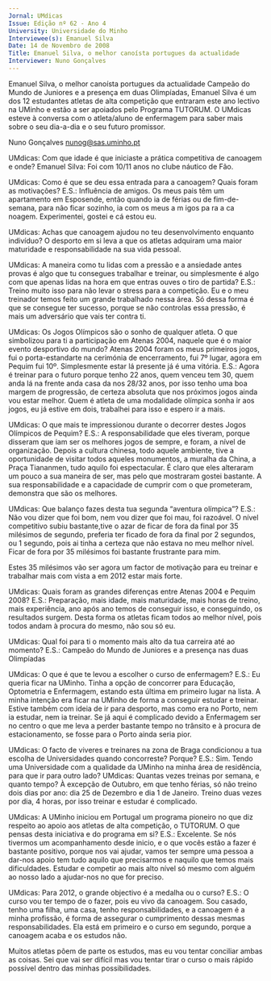 ```yaml
---
Jornal: UMdicas
Issue: Edição nº 62 - Ano 4
University: Universidade do Minho
Interviewee(s): Emanuel Silva
Date: 14 de Novembro de 2008
Title: Emanuel Silva, o melhor canoísta portugues da actualidade
Interviewer: Nuno Gonçalves
---
```


Emanuel Silva, o melhor canoísta portugues da actualidade
Campeão do Mundo de Juniores e a presença em duas
Olimpíadas, Emanuel Silva é um dos 12 estudantes atletas de alta
competição que entraram este ano lectivo na UMinho e estão a
ser apoiados pelo Programa TUTORUM. O UMdicas esteve à conversa com o
atleta/aluno de enfermagem para saber mais sobre o seu dia-a-dia e o seu
futuro promissor.

Nuno Gonçalves
nunog@sas.uminho.pt

UMdicas: Com que idade é que
iniciaste a prática competitiva de
canoagem e onde?
Emanuel Silva: Foi com 10/11
anos no clube náutico de Fão.

UMdicas: Como é que se deu essa
entrada para a canoagem? Quais
foram as motivações?
E.S.: Influência de amigos. Os
meus pais têm um apartamento
em Esposende, então quando ia de
férias ou de fim-de-semana, para
não ficar sozinho, ia com os meus
a m igos pa ra a ca noagem.
Experimentei, gostei e cá estou eu.

UMdicas: Achas que canoagem
ajudou no teu desenvolvimento
enquanto indivíduo?
O desporto em si leva a que os
atletas adquiram uma maior
maturidade e responsabilidade na
sua vida pessoal.

UMdicas: A maneira como tu lidas
com a pressão e a ansiedade
antes provas é algo que tu
consegues trabalhar e treinar, ou
simplesmente é algo com que
apenas lidas na hora em que
entras ouves o tiro de partida?
E.S.: Treino muito isso para não
levar o stress para a competição.
Eu e o meu treinador temos feito
um grande trabalhado nessa área.
Só dessa forma é que se consegue
ter sucesso, porque se não
controlas essa pressão, é mais um
adversário que vais ter contra ti.

UMdicas: Os Jogos Olímpicos são o
sonho de qualquer atleta. O que
simbolizou para ti a participação
em Atenas 2004, naquele que é o
maior evento desportivo do
mundo?
Atenas 2004 foram os
meus primeiros jogos,
fui o porta-estandarte
na cerimónia de
encerramento, fui 7º
lugar, agora em
Pequim fui 10º.
Simplesmente estar lá
presente já é uma
vitória.
E.S.: Agora é treinar para o futuro
porque tenho 22 anos, quem
venceu tem 30, quem anda lá na
frente anda casa da nos 28/32
anos, por isso tenho uma boa
margem de progressão, de certeza
absoluta que nos próximos jogos
ainda vou estar melhor. Quem é
atleta de uma modalidade olímpica
sonha ir aos jogos, eu já estive em
dois, trabalhei para isso e espero ir
a mais.

UMdicas: O que mais te
impressionou durante o decorrer
destes Jogos Olímpicos de
Pequim?
E.S.: A responsabilidade que eles
tiveram, porque disseram que iam
ser os melhores jogos de sempre, e
foram, a nível de organização.
Depois a cultura chinesa, todo
aquele ambiente, tive a
oportunidade de visitar todos
aqueles monumentos, a muralha
da China, a Praça Tiananmen, tudo
aquilo foi espectacular. É claro que
eles alteraram um pouco a sua
maneira de ser, mas pelo que
mostraram gostei bastante. A sua
responsabilidade e a capacidade
de cumprir com o que
prometeram, demonstra que são
os melhores.

UMdicas: Que balanço fazes desta
tua segunda “aventura olímpica”?
E.S.: Não vou dizer que foi bom,
nem vou dizer que foi mau, foi
razoável.
O nível competitivo subiu
bastante,tive o azar de ficar de
fora da final por 35 milésimos de
segundo, preferia ter ficado de fora
da final por 2 segundos, ou 1
segundo, pois ai tinha a certeza
que não estava no meu melhor
nível. Ficar de fora por 35
milésimos foi bastante frustrante
para mim.

Estes 35 milésimos
vão ser agora um
factor de motivação
para eu treinar e
trabalhar mais com
vista a em 2012 estar
mais forte.

UMdicas: Quais foram as grandes
diferenças entre Atenas 2004 e
Pequim 2008?
E.S.: Preparação, mais idade, mais
maturidade, mais horas de treino,
mais experiência, ano após ano
temos de conseguir isso, e
conseguindo, os resultados
surgem.
Desta forma os atletas ficam todos
ao melhor nível, pois todos andam
à procura do mesmo, não sou só
eu.

UMdicas: Qual foi para ti o
momento mais alto da tua carreira
até ao momento?
E.S.: Campeão do Mundo de
Juniores e a presença nas duas
Olimpíadas

UMdicas: O que é que te levou a
escolher o curso de enfermagem?
E.S.: Eu queria ficar na UMinho.
Tinha a opção de concorrer para
Educação, Optometria e
Enfermagem, estando esta última
em primeiro lugar na lista.
A minha intenção era ficar na
UMinho de forma a conseguir
estudar e treinar. Estive também
com ideia de ir para desporto, mas
como era no Porto, nem ia estudar,
nem ia treinar.
Se já aqui é complicado devido a
Enfermagem ser no centro o que
me leva a perder bastante tempo
no trânsito e à procura de
estacionamento, se fosse para o
Porto ainda seria pior.

UMdicas: O facto de viveres e
treinares na zona de Braga
condicionou a tua escolha de
Universidades quando
concorreste? Porque?
E.S.: Sim. Tendo uma Universidade
com a qualidade da UMinho na
minha área de residência, para
que ir para outro lado?
UMdicas: Quantas vezes treinas
por semana, e quanto tempo?
À excepção de
Outubro, em que tenho
férias, só não treino
dois dias por ano: dia
25 de Dezembro e dia
1 de Janeiro. Treino
duas vezes por dia, 4
horas, por isso treinar
e estudar é
complicado.

UMdicas: A UMinho iniciou em
Portugal um programa pioneiro no
que diz respeito ao apoio aos
atletas de alta competição, o
TUTORUM. O que pensas desta
iniciativa e do programa em si?
E.S.: Excelente. Se nós tivermos
um acompanhamento desde
inicio, e o que vocês estão a fazer é
bastante positivo, porque nos vai
ajudar, vamos ter sempre uma
pessoa a dar-nos apoio tem tudo
aquilo que precisarmos e naquilo
que temos mais dificuldades.
Estudar e competir ao mais alto
nível só mesmo com alguém ao
nosso lado a ajudar-nos no que for
preciso.

UMdicas: Para 2012, o grande
objectivo é a medalha ou o curso?
E.S.: O curso vou ter tempo de o
fazer, pois eu vivo da canoagem.
Sou casado, tenho uma filha, uma
casa, tenho responsabilidades, e a
canoagem é a minha profissão, é
forma de assegurar o
cumprimento dessas mesmas
responsabilidades. Ela está em
primeiro e o curso em segundo,
porque a canoagem acaba e os
estudos não.

Muitos atletas põem
de parte os estudos,
mas eu vou tentar
conciliar ambas as
coisas. Sei que vai ser
difícil mas vou tentar
tirar o curso o mais
rápido possível dentro
das minhas
possibilidades.